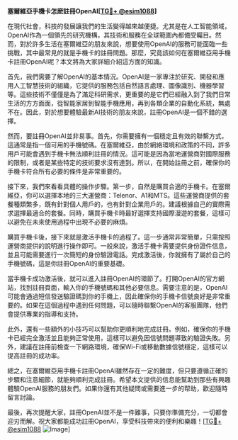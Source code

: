 **塞爾維亞手機卡怎麽註冊OpenAI[[TG💪+ @esim1088](https://t.me/s/esim1088)]**

在現代社會，科技的發展讓我們的生活變得越來越便捷。尤其是在人工智能領域，OpenAI作為一個領先的研究機構，其技術和服務在全球範圍內都備受矚目。然而，對於許多生活在塞爾維亞的朋友來說，想要使用OpenAI的服務可能面臨一些挑戰，其中最常見的就是手機卡的註冊問題。那麼，究竟該如何在塞爾維亞用手機卡註冊OpenAI呢？本文將為大家詳細介紹這方面的知識。

首先，我們需要了解OpenAI的基本情況。OpenAI是一家專注於研究、開發和應用人工智慧技術的組織，它提供的服務包括自然語言處理、圖像識別、機器學習等。這些技術不僅僅是為了滿足科研需求，更重要的是它們已經融入到了我們日常生活的方方面面，從智能家居到智能手機應用，再到各類企業的自動化系統，無處不在。因此，對於想要體驗最新AI技術的朋友來說，註冊OpenAI是一個不錯的選擇。

然而，要註冊OpenAI並非易事。首先，你需要擁有一個穩定且有效的聯繫方式，這通常是指一個可用的手機號碼。在塞爾維亞，由於網絡環境和政策的不同，許多用戶可能會遇到手機卡無法順利註冊的情況。這可能是因為當地運營商對國際服務的限制，或者是某些特定的技術要求沒有達到。所以，在開始註冊之前，確保你的手機卡符合所有必要的條件是非常重要的。

接下來，我們來看看具體的操作步驟。第一步，自然是購買合適的手機卡。在塞爾維亞，你可以選擇本地的三大運營商：Telenor、A1和MTS。這些運營商提供的套餐種類繁多，既有針對個人用戶的，也有針對企業用戶的。建議根據自己的實際需求選擇最適合的套餐。同時，購買手機卡時最好選擇支持國際漫遊的套餐，這樣可以避免在未來使用過程中出現不必要的麻煩。

購買手機卡後，接下來就是激活手機卡的過程了。這一步通常非常簡單，只需按照運營商提供的說明進行操作即可。一般來說，激活手機卡需要提供身份證件信息，並且可能需要進行一次簡短的身份驗證電話。完成激活後，你就擁有了屬於自己的手機號碼，這是你註冊OpenAI的重要基礎。

當手機卡成功激活後，就可以進入註冊OpenAI的環節了。打開OpenAI的官方網站，找到註冊頁面，輸入你的手機號碼和其他必要信息。需要注意的是，OpenAI可能會通過短信發送驗證碼到你的手機上，因此確保你的手機卡信號良好是非常重要的。如果在這個過程中遇到任何問題，可以隨時聯繫OpenAI的客服團隊，他們會提供專業的指導和支持。

此外，還有一些額外的小技巧可以幫助你更順利地完成註冊。例如，確保你的手機卡已經完全激活並且能夠正常使用，這樣可以避免因信號問題導致的驗證失敗。另外，建議在註冊前檢查一下網路環境，確保Wi-Fi或移動數據信號穩定，這樣可以提高註冊的成功率。

總之，在塞爾維亞用手機卡註冊OpenAI雖然存在一定的難度，但只要遵循正確的步驟和注意細節，就能夠順利完成註冊。希望本文提供的信息能幫助到那些有興趣體驗OpenAI服務的朋友們。如果你還有其他疑問或需要進一步的帮助，歡迎隨時留言討論。

最後，再次提醒大家，註冊OpenAI並不是一件難事，只要你準備充分，一切都會迎刃而解。祝大家都能成功註冊OpenAI，享受科技帶來的便利和樂趣！[[TG💪+ @esim1088](https://t.me/s/esim1088) ![Image](https://i.postimg.cc/4NQfJmqS/Snipaste-2025-05-13-00-14-12.png)]